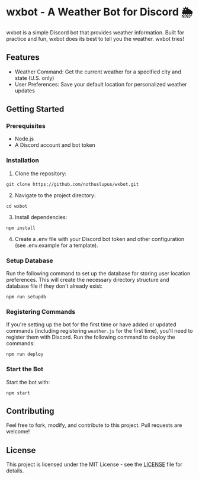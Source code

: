# wxbot - A Weather Bot for Discord 🌦️
wxbot is a simple Discord bot that provides weather information. Built for practice and fun, wxbot does its best to tell you the weather. wxbot tries!
## Features
- Weather Command: Get the current weather for a specified city and state (U.S. only)
- User Preferences: Save your default location for personalized weather updates
## Getting Started
### Prerequisites
- Node.js
- A Discord account and bot token
### Installation
1. Clone the repository:
```
git clone https://github.com/nothuslupus/wxbot.git
```
2. Navigate to the project directory:
```
cd wxbot
```
3. Install dependencies:
```
npm install
```
4. Create a .env file with your Discord bot token and other configuration (see .env.example for a template).
### Setup Database
Run the following command to set up the database for storing user location preferences. This will create the necessary directory structure and database file if they don't already exist:
```
npm run setupdb
```
### Registering Commands
If you're setting up the bot for the first time or have added or updated commands (including registering `weather.js` for the first time), you'll need to register them with Discord. Run the following command to deploy the commands:
```
npm run deploy
```
### Start the Bot
Start the bot with:
```
npm start
```
## Contributing
Feel free to fork, modify, and contribute to this project. Pull requests are welcome!
## License
This project is licensed under the MIT License - see the [LICENSE](LICENSE) file for details.